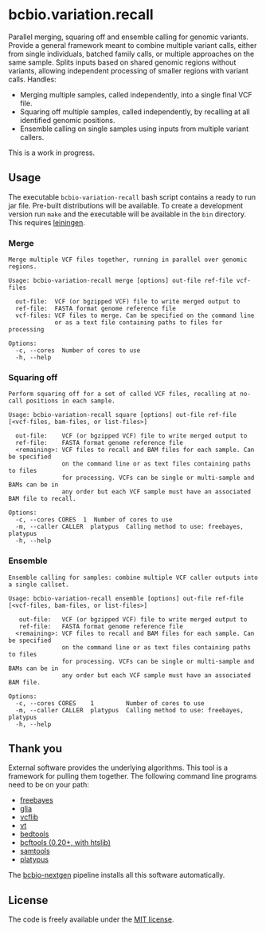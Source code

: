 # bcbio.variation.recall

Parallel merging, squaring off and ensemble calling for genomic variants.
Provide a general framework meant to combine multiple variant calls, either from
single individuals, batched family calls, or multiple approaches on the same
sample. Splits inputs based on shared genomic regions without variants, allowing
independent processing of smaller regions with variant calls. Handles:

- Merging multiple samples, called independently, into a single final VCF file.
- Squaring off multiple samples, called independently, by recalling at all
  identified genomic positions.
- Ensemble calling on single samples using inputs from multiple variant callers.

This is a work in progress.

## Usage

The executable `bcbio-variation-recall` bash script contains a ready to run jar
file. Pre-built distributions will be available. To create a development version
run `make` and the executable will be available in the `bin` directory. This
requires [leiningen].

[leiningen]: http://leiningen.org/

### Merge

    Merge multiple VCF files together, running in parallel over genomic regions.

    Usage: bcbio-variation-recall merge [options] out-file ref-file vcf-files

      out-file:  VCF (or bgzipped VCF) file to write merged output to
      ref-file:  FASTA format genome reference file
      vcf-files: VCF files to merge. Can be specified on the command line
                 or as a text file containing paths to files for processing

    Options:
      -c, --cores  Number of cores to use
      -h, --help

### Squaring off

    Perform squaring off for a set of called VCF files, recalling at no-call positions in each sample.

    Usage: bcbio-variation-recall square [options] out-file ref-file [<vcf-files, bam-files, or list-files>]

      out-file:    VCF (or bgzipped VCF) file to write merged output to
      ref-file:    FASTA format genome reference file
      <remaining>: VCF files to recall and BAM files for each sample. Can be specified
                   on the command line or as text files containing paths to files
                   for processing. VCFs can be single or multi-sample and BAMs can be in
                   any order but each VCF sample must have an associated BAM file to recall.

    Options:
      -c, --cores CORES  1  Number of cores to use
      -m, --caller CALLER  platypus  Calling method to use: freebayes, platypus
      -h, --help

### Ensemble

    Ensemble calling for samples: combine multiple VCF caller outputs into a single callset.

    Usage: bcbio-variation-recall ensemble [options] out-file ref-file [<vcf-files, bam-files, or list-files>]

       out-file:   VCF (or bgzipped VCF) file to write merged output to
       ref-file:   FASTA format genome reference file
      <remaining>: VCF files to recall and BAM files for each sample. Can be specified
                   on the command line or as text files containing paths to files
                   for processing. VCFs can be single or multi-sample and BAMs can be in
                   any order but each VCF sample must have an associated BAM file.

    Options:
      -c, --cores CORES    1         Number of cores to use
      -m, --caller CALLER  platypus  Calling method to use: freebayes, platypus
      -h, --help

## Thank you

External software provides the underlying algorithms. This tool is a framework
for pulling them together. The following command line programs need to be on
your path:

- [freebayes][freebayes]
- [glia][glia]
- [vcflib][vcflib]
- [vt]
- [bedtools][bedtools]
- [bcftools (0.20+, with htslib)][bcftools]
- [samtools][samtools]
- [platypus]

The [bcbio-nextgen][bcbio-nextgen] pipeline installs all this software automatically.

[bcbio-nextgen]: https://github.com/chapmanb/bcbio-nextgen
[bedtools]: http://bedtools.readthedocs.org/en/latest/
[vcflib]: https://github.com/ekg/vcflib
[bcftools]: https://github.com/samtools/bcftools
[freebayes]: https://github.com/ekg/freebayes
[glia]: https://github.com/ekg/glia
[samtools]: http://samtools.sourceforge.net/
[platypus]: http://www.well.ox.ac.uk/platypus
[vt]: https://github.com/atks/vt

## License

The code is freely available under the [MIT license][l1].

[l1]: http://www.opensource.org/licenses/mit-license.html
